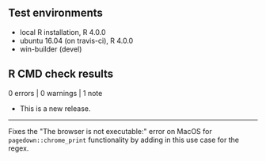 ## Test environments
* local R installation, R 4.0.0
* ubuntu 16.04 (on travis-ci), R 4.0.0
* win-builder (devel)

## R CMD check results

0 errors | 0 warnings | 1 note

* This is a new release.

---
Fixes the "The browser is not executable:" error on MacOS for `pagedown::chrome_print` functionality by adding in this use case for the regex.
